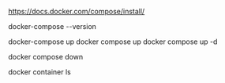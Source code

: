 https://docs.docker.com/compose/install/

docker-compose --version

docker-compose up
docker compose up
docker compose up -d

docker compose down

docker container ls
